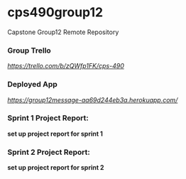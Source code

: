 # cps490group12
Capstone Group12 Remote Repository

### Group Trello
*https://trello.com/b/zQWfp1FK/cps-490*

### Deployed App
*https://group12message-aa69d244eb3a.herokuapp.com/*

### Sprint 1 Project Report:
**set up project report for sprint 1**

### Sprint 2 Project Report:
**set up project report for sprint 2**